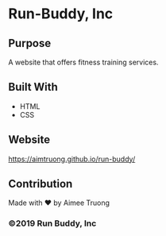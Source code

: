 # Run-Buddy, Inc

## Purpose
A website that offers fitness training services.

## Built With
* HTML
* CSS

## Website
https://aimtruong.github.io/run-buddy/

## Contribution
Made with ❤️ by Aimee Truong

### ©️2019 Run Buddy, Inc
